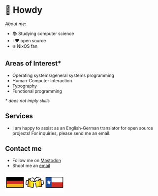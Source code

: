 # 🤠 Howdy

_About me:_

- 📚 Studying computer science
- I ❤️ open source
- ❄️ NixOS fan

## Areas of Interest*

- Operating systems/general systems programming
- Human-Computer Interaction
- Typography
- Functional programming

_* does not imply skills_

## Services

- I am happy to assist as an English-German translator for open source projects! For inquiries, please send me an email.

## Contact me

- Follow me on [Mastodon](https://norden.social/@j0hax)
- Shoot me an [email](mailto:johannes.arnold@stud.uni-hannover.de)

<img src="1F1E9-1F1EA.svg" alt="Germany" width="64"><img src="1F37B.svg" alt="Beers" width="64"><img src="1F3F4-E0075-E0073-E0074-E0078-E007F.svg" alt="Texas" width="64">
